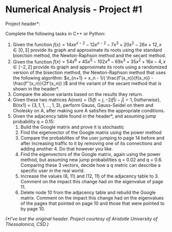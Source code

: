 # Numerical Analysis - Project #1

Project header\*:

Complete the following tasks in C++ or Python:

1. Given the function $f(x) = 14xe^{x-2} - 12e^{x-2} - 7x^3 + 20x^2 - 26x + 12, x \in [0, 3]$
   provide its graph and approximate its roots using the standard bisection method,
   the Newton-Raphson method and the secant method.
2. Given the function $f(x) = 54x^6 + 45x^5 - 102x^4 - 69x^3 + 35x^2 + 16x - 4, x \in [-2, 2]$
   provide its graph and approximate its roots using a randomized version of the bisection method,
   the Newton-Raphson method that uses the following algorithm: $x_{n+1} = x_n - 1/( \frac{f'(x_n)}{f(x_n)} - \frac{f''(x_n)}{2f'(x_n)} )$
   and the variant of the secant method that is shown in the header\*.
3. Compare the above variants based on the results they return. 
4. Given these two matrices A(nxn) = $\{5 if i=j, -2 if |i-j|=1, 0 otherwise\}$, B(nx1) = $\{3, 1, 1, ..., 1, 3\}$,
   perform Gauss, Gauss-Seidel on them and Cholesky on A, after making sure A satisfies the appropriate conditions.
5. Given the adjacency table found in the header\*, and assuming jump probability q = 0.15:
      1. Build the Google matrix and prove it is stochastic
      2. Find the eigenvector of the Google matrix using the power method
      3. Compare the probabilites of the user jumping to page 14 before and after increasing traffic to it by removing
         one of its connections and adding another 4. Do that however you like. 
      4. Find the eigenvectors of the Google matrix, again using the power method, but assuming new jump probabilities
         q = 0.02 and q = 0.6. Comparing these 3 vectors, decide how a q metric can describe a specific user in the real world. 
      5. Increase the values (8, 11) and (12, 11) of the adjacency table to 3. Comment on the impact this change had on the
         eigenvalue of page 11.
      6. Delete node 10 from the adjacency table and rebuild the Google matrix. Comment on the impact this change had on the
         eigenvalues of the pages that pointed on page 10 and those that were pointed to by page 10.
      
*(\*I've lost the original header. Project courtesy of Aristotle University of Thessalonica, CSD.)*
